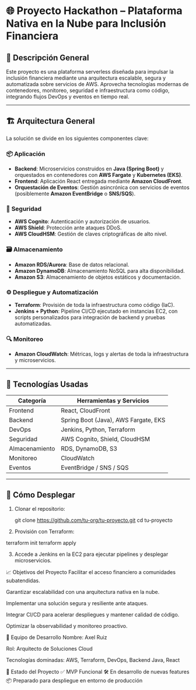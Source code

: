 # 🌐 Proyecto Hackathon – Plataforma Nativa en la Nube para Inclusión Financiera

## 🧭 Descripción General

Este proyecto es una plataforma serverless diseñada para impulsar la inclusión financiera mediante una arquitectura escalable, segura y automatizada sobre servicios de AWS. Aprovecha tecnologías modernas de contenedores, monitoreo, seguridad e infraestructura como código, integrando flujos DevOps y eventos en tiempo real.

---

## 🏗️ Arquitectura General

La solución se divide en los siguientes componentes clave:

### 📦 **Aplicación**
- **Backend**: Microservicios construidos en **Java (Spring Boot)** y orquestados en contenedores con **AWS Fargate** y **Kubernetes (EKS)**.
- **Frontend**: Aplicación React entregada mediante **Amazon CloudFront**.
- **Orquestación de Eventos**: Gestión asincrónica con servicios de eventos (posiblemente **Amazon EventBridge** o **SNS/SQS**).

### 🔐 **Seguridad**
- **AWS Cognito**: Autenticación y autorización de usuarios.
- **AWS Shield**: Protección ante ataques DDoS.
- **AWS CloudHSM**: Gestión de claves criptográficas de alto nivel.

### 🗃️ **Almacenamiento**
- **Amazon RDS/Aurora**: Base de datos relacional.
- **Amazon DynamoDB**: Almacenamiento NoSQL para alta disponibilidad.
- **Amazon S3**: Almacenamiento de objetos estáticos y documentación.

### ⚙️ **Despliegue y Automatización**
- **Terraform**: Provisión de toda la infraestructura como código (IaC).
- **Jenkins + Python**: Pipeline CI/CD ejecutado en instancias EC2, con scripts personalizados para integración de backend y pruebas automatizadas.

### 🔍 **Monitoreo**
- **Amazon CloudWatch**: Métricas, logs y alertas de toda la infraestructura y microservicios.

---

## 🧰 Tecnologías Usadas

| Categoría        | Herramientas y Servicios            |
|------------------|-------------------------------------|
| Frontend         | React, CloudFront                   |
| Backend          | Spring Boot (Java), AWS Fargate, EKS |
| DevOps           | Jenkins, Python, Terraform          |
| Seguridad        | AWS Cognito, Shield, CloudHSM       |
| Almacenamiento   | RDS, DynamoDB, S3                   |
| Monitoreo        | CloudWatch                          |
| Eventos          | EventBridge / SNS / SQS             |

---

## 🚀 Cómo Desplegar

1. Clonar el repositorio:

   git clone https://github.com/tu-org/tu-proyecto.git
   cd tu-proyecto
   
2. Provisión con Terraform:

terraform init
terraform apply

3. Accede a Jenkins en la EC2 para ejecutar pipelines y desplegar microservicios.

📈 Objetivos del Proyecto
Facilitar el acceso financiero a comunidades subatendidas.

Garantizar escalabilidad con una arquitectura nativa en la nube.

Implementar una solución segura y resiliente ante ataques.

Integrar CI/CD para acelerar despliegues y mantener calidad de código.

Optimizar la observabilidad y monitoreo proactivo.

👥 Equipo de Desarrollo
Nombre: Axel Ruiz

Rol: Arquitecto de Soluciones Cloud

Tecnologías dominadas: AWS, Terraform, DevOps, Backend Java, React

🏁 Estado del Proyecto
✅ MVP Funcional
🛠️ En desarrollo de nuevas features
📦 Preparado para despliegue en entorno de producción


